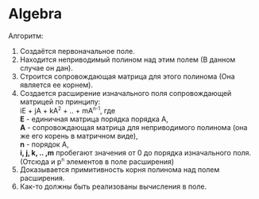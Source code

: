 # Algebra
Алгоритм:<br>
1. Создаётся первоначальное поле.
2. Находится неприводимый полином над этим полем (В данном случае он дан).
3. Строится сопровождающая матрица для этого полинома (Она является ее корнем).
4. Создается расширение изначального поля сопровождающей матрицей по принципу:<br>
	iE + jA + kA<sup><small>2</small></sup> + .. + mA<sup><small>n-1</small></sup>, где<br>
			<b>E</b> - единичная матрица порядка порядка A,<br>
			<b>A</b> - сопровождающая матрица для неприводимого полинома (она же его корень в матричном виде),<br>
			<b>n</b> - порядок A,<br>
			<b>i, j, k, .. ,m</b> пробегают значения от 0 до порядка изначального поля. (Отсюда и p<sup><small>n</small></sup> элементов в поле расширения)<br>
5. Доказывается примитивность корня полинома над полем расширения.
6. Как-то должны быть реализованы вычисления в поле.
